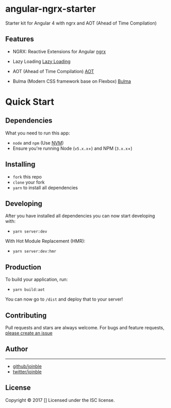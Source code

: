 # angular-ngrx-starter

Starter kit for Angular 4 with ngrx and AOT (Ahead of Time Compilation)

## Features

- NGRX: Reactive Extensions for Angular
[ngrx](https://github.com/ngrx)

- Lazy Loading
[Lazy Loading](https://angular.io/docs/ts/latest/guide/ngmodule.html)

- AOT (Ahead of Time Compilation)
[AOT](https://angular.io/docs/ts/latest/cookbook/aot-compiler.html)

- Bulma (Modern CSS framework base on Flexbox)
[Bulma](http://bulma.io/)

# Quick Start

## Dependencies

What you need to run this app:
* `node` and `npm` (Use [NVM](https://github.com/creationix/nvm))
* Ensure you're running Node (`v5.x.x`+) and NPM (`3.x.x`+)

## Installing

* `fork` this repo
* `clone` your fork
* `yarn` to install all dependencies

## Developing

After you have installed all dependencies you can now start developing with:

* `yarn server:dev`

With Hot Module Replacement (HMR):

* `yarn server:dev:hmr`

## Production

To build your application, run:

* `yarn build:aot`

You can now go to `/dist` and deploy that to your server!


## Contributing

Pull requests and stars are always welcome. For bugs and feature requests, [please create an issue](https://github.com/pedrojpj/angular-ngrx-starter/issues)

## Author

***

* [github/joinble](https://github.com/joinble)
* [twitter/joinble](http://twitter.com/joinble)

## License

Copyright © 2017 []
Licensed under the ISC license.

